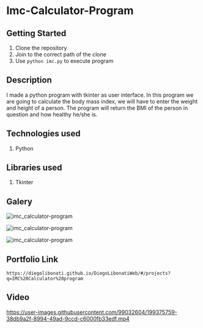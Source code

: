 # Imc-Calculator-Program

## Getting Started

1. Clone the repository
2. Join to the correct path of the clone
3. Use `python imc.py` to execute program

## Description

I made a python program with tkinter as user interface. In this program we are going to calculate the body mass index, we will have to enter the weight and height of a person. The program will return the BMI of the person in question and how healthy he/she is.

## Technologies used

1. Python

## Libraries used

1. Tkinter

## Galery

![imc_calculator-program](https://raw.githubusercontent.com/DiegoLibonati/DiegoLibonatiWeb/main/data/projects/Python/Imagenes/imc_calculator-0.jpg)

![imc_calculator-program](https://raw.githubusercontent.com/DiegoLibonati/DiegoLibonatiWeb/main/data/projects/Python/Imagenes/imc_calculator-1.jpg)

![imc_calculator-program](https://raw.githubusercontent.com/DiegoLibonati/DiegoLibonatiWeb/main/data/projects/Python/Imagenes/imc_calculator-2.jpg)

## Portfolio Link

`https://diegolibonati.github.io/DiegoLibonatiWeb/#/projects?q=IMC%20Calculator%20program`

## Video


https://user-images.githubusercontent.com/99032604/199375759-38db9a2f-8994-49ad-9ccd-c6000fb33edf.mp4

